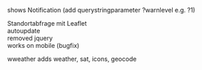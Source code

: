 shows Notification (add querystringparameter ?warnlevel e.g. ?1)


Standortabfrage mit Leaflet  
autoupdate  
removed jquery  
works on mobile (bugfix)  

wweather adds weather, sat, icons, geocode
